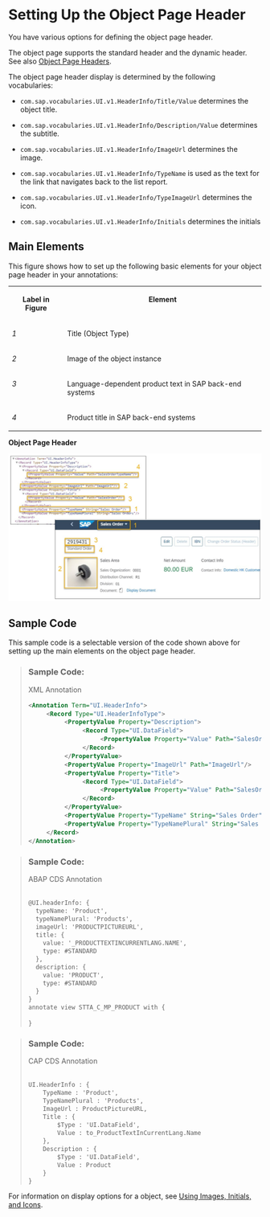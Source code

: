 <!-- loiocce93e6f067a4133a8430c4f5d7b8fc7 -->

# Setting Up the Object Page Header

You have various options for defining the object page header.

The object page supports the standard header and the dynamic header. See also [Object Page Headers](../10_More_About_Controls/object-page-headers-d2ef009.md).

The object page header display is determined by the following vocabularies:

-   `com.sap.vocabularies.UI.v1.HeaderInfo/Title/Value` determines the object title.

-   `com.sap.vocabularies.UI.v1.HeaderInfo/Description/Value` determines the subtitle.

-   `com.sap.vocabularies.UI.v1.HeaderInfo/ImageUrl` determines the image.

-   `com.sap.vocabularies.UI.v1.HeaderInfo/TypeName` is used as the text for the link that navigates back to the list report.

-   `com.sap.vocabularies.UI.v1.HeaderInfo/TypeImageUrl` determines the icon.

-   `com.sap.vocabularies.UI.v1.HeaderInfo/Initials` determines the initials




## Main Elements

This figure shows how to set up the following basic elements for your object page header in your annotations:


<table>
<tr>
<th valign="top">

Label in Figure

</th>
<th valign="top">

Element

</th>
</tr>
<tr>
<td valign="top">

*1*

</td>
<td valign="top">

Title \(Object Type\)

</td>
</tr>
<tr>
<td valign="top">

*2* 

</td>
<td valign="top">

Image of the object instance

</td>
</tr>
<tr>
<td valign="top">

*3*

</td>
<td valign="top">

Language-dependent product text in SAP back-end systems

</td>
</tr>
<tr>
<td valign="top">

*4*

</td>
<td valign="top">

Product title in SAP back-end systems

</td>
</tr>
</table>

  
  
**Object Page Header**

![](images/Object_Page_Header_Main_Elements_698018b.png "Object Page Header")



## Sample Code

This sample code is a selectable version of the code shown above for setting up the main elements on the object page header.

> ### Sample Code:  
> XML Annotation
> 
> ```xml
> <Annotation Term="UI.HeaderInfo">
>      <Record Type="UI.HeaderInfoType">
>           <PropertyValue Property="Description">
>                <Record Type="UI.DataField">
>                     <PropertyValue Property="Value" Path="SalesOrderTypeName"/>
>                </Record>
>           </PropertyValue>
>           <PropertyValue Property="ImageUrl" Path="ImageUrl"/>
>           <PropertyValue Property="Title">
>                <Record Type="UI.DataField">
>                     <PropertyValue Property="Value" Path="SalesOrder"/>
>                </Record>
>           </PropertyValue>
>           <PropertyValue Property="TypeName" String="Sales Order"/>
>           <PropertyValue Property="TypeNamePlural" String="Sales Orders"/>
>      </Record>
> </Annotation>
> ```

> ### Sample Code:  
> ABAP CDS Annotation
> 
> ```
> 
> @UI.headerInfo: {
>   typeName: 'Product',
>   typeNamePlural: 'Products',
>   imageUrl: 'PRODUCTPICTUREURL',
>   title: {
>     value: '_PRODUCTTEXTINCURRENTLANG.NAME',
>     type: #STANDARD
>   },
>   description: {
>     value: 'PRODUCT',
>     type: #STANDARD
>   }
> }
> annotate view STTA_C_MP_PRODUCT with {
> 
> }
> ```

> ### Sample Code:  
> CAP CDS Annotation
> 
> ```
> 
> UI.HeaderInfo : {
>     TypeName : 'Product',
>     TypeNamePlural : 'Products',
>     ImageUrl : ProductPictureURL,
>     Title : {
>         $Type : 'UI.DataField',
>         Value : to_ProductTextInCurrentLang.Name
>     },
>     Description : {
>         $Type : 'UI.DataField',
>         Value : Product
>     }
> }
> 
> ```



For information on display options for a object, see [Using Images, Initials, and Icons](using-images-initials-and-icons-5760b63.md).

